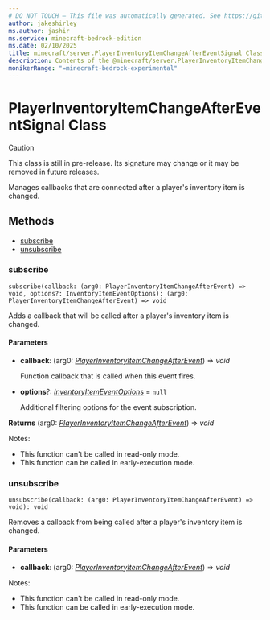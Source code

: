 ```yaml
---
# DO NOT TOUCH — This file was automatically generated. See https://github.com/mojang/minecraftapidocsgenerator to modify descriptions, examples, etc.
author: jakeshirley
ms.author: jashir
ms.service: minecraft-bedrock-edition
ms.date: 02/10/2025
title: minecraft/server.PlayerInventoryItemChangeAfterEventSignal Class
description: Contents of the @minecraft/server.PlayerInventoryItemChangeAfterEventSignal class.
monikerRange: "=minecraft-bedrock-experimental"
---
```

# PlayerInventoryItemChangeAfterEventSignal Class

> [!CAUTION]
> This class is still in pre-release.  Its signature may change or it may be removed in future releases.

Manages callbacks that are connected after a player's inventory item is changed.

## Methods
- [subscribe](#subscribe)
- [unsubscribe](#unsubscribe)

### **subscribe**
`
subscribe(callback: (arg0: PlayerInventoryItemChangeAfterEvent) => void, options?: InventoryItemEventOptions): (arg0: PlayerInventoryItemChangeAfterEvent) => void
`

Adds a callback that will be called after a player's inventory item is changed.

#### **Parameters**
- **callback**: (arg0: [*PlayerInventoryItemChangeAfterEvent*](PlayerInventoryItemChangeAfterEvent.md)) => *void*
  
  Function callback that is called when this event fires.
- **options**?: [*InventoryItemEventOptions*](InventoryItemEventOptions.md) = `null`
  
  Additional filtering options for the event subscription.

**Returns** (arg0: [*PlayerInventoryItemChangeAfterEvent*](PlayerInventoryItemChangeAfterEvent.md)) => *void*
  
Notes:
- This function can't be called in read-only mode.
- This function can be called in early-execution mode.

### **unsubscribe**
`
unsubscribe(callback: (arg0: PlayerInventoryItemChangeAfterEvent) => void): void
`

Removes a callback from being called after a player's inventory item is changed.

#### **Parameters**
- **callback**: (arg0: [*PlayerInventoryItemChangeAfterEvent*](PlayerInventoryItemChangeAfterEvent.md)) => *void*
  
Notes:
- This function can't be called in read-only mode.
- This function can be called in early-execution mode.
